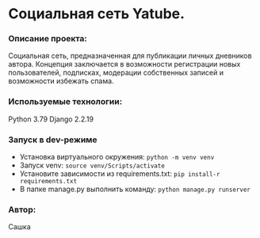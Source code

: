 # Социальная сеть Yatube.
### Описание проекта:
Социальная сеть, предназначенная для публикации личных дневников автора.
Концепция заключается в возможности регистрации новых пользователей, подписках, модерации собственных записей и возможности избежать спама.
### Используемые технологии:
Python 3.79
Django 2.2.19
### Запуск в dev-режиме
- Установка виртуального окружения:
``` python -m venv venv ```
- Запуск venv:
``` source venv/Scripts/activate ```
- Установитe зависимости из requirements.txt:
``` pip install-r requirements.txt ```
- В папке manage.py выполнить команду:
``` python manage.py runserver ```
### Автор:
Сашка



